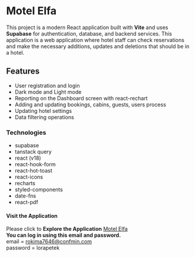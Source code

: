# Motel Elfa
 
This project is a modern React application built with **Vite**  and uses **Supabase** for authentication, database, and backend services.
This application is a web application where hotel staff can check reservations and make the necessary additions, updates and deletions that should be in a hotel.

## **Features**
- User registration and login
- Dark mode and Light mode
- Reporting on the Dashboard screen with react-rechart
- Adding and updating bookings, cabins, guests, users process
- Updating hotel settings
- Data filtering operations

### **Technologies**  
- supabase
- tanstack query
- react (v18)
- react-hook-form
- react-hot-toast
- react-icons
- recharts
- styled-components
- date-fns
- react-pdf
  
#### Visit the Application  
Please click to **Explore the Application**   [Motel Elfa](https://motel-elfa.vercel.app)  
**You can log in using this email and password.**  
email = rokima7646@confmin.com  
password = lorapetek  
